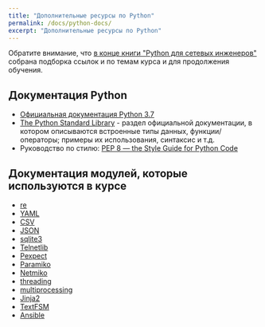 ```yaml
---
title: "Дополнительные ресурсы по Python"
permalink: /docs/python-docs/
excerpt: "Дополнительные ресурсы по Python"
---
```


Обратите внимание, что [в конце книги "Python для сетевых инженеров"](https://pyneng.readthedocs.io/ru/latest/resources/README.html) собрана подборка ссылок и по темам курса и для продолжения обучения.


## Документация Python

* [Официальная документация Python 3.7](https://docs.python.org/3/index.html)
* [The Python Standard Library](https://docs.python.org/3/library/index.html) - раздел официальной документации, в котором описываются встроенные типы данных, функции/операторы; примеры их использования, синтаксис и т.д.
* Руководство по стилю: [PEP 8 — the Style Guide for Python Code](http://pep8.org/)


## Документация модулей, которые используются в курсе

* [re](https://docs.python.org/3/library/re.html)
* [YAML](http://pyyaml.org/wiki/PyYAMLDocumentation)
* [CSV](https://docs.python.org/3/library/csv.html)
* [JSON](https://docs.python.org/3/library/json.html)
* [sqlite3](https://docs.python.org/3/library/sqlite3.html)
* [Telnetlib](https://docs.python.org/3/library/telnetlib.html)
* [Pexpect](https://pexpect.readthedocs.io/en/stable/)
* [Paramiko](http://docs.paramiko.org/en/2.0/)
* [Netmiko](https://pynet.twb-tech.com/blog/automation/netmiko.html)
* [threading](https://docs.python.org/3/library/threading.html)
* [multiprocessing](https://docs.python.org/3/library/multiprocessing.html)
* [Jinja2](http://jinja.pocoo.org/docs/dev/)
* [TextFSM](https://github.com/google/textfsm/wiki)
* [Ansible](http://docs.ansible.com/ansible/)

